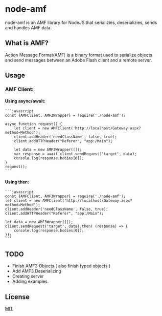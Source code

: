 # node-amf

node-amf is an AMF library for NodeJS that serializies, deserializies, sends and handles AMF data.

## What is AMF?

Action Message Format(AMF) is a binary format used to serialize objects and send messages between an Adobe Flash client and a remote server.

## Usage

### AMF Client:
#### Using async/await: 
    ```javascript
    const {AMFClient, AMF3Wrapper} = require('./node-amf');

    async function request() {
        let client = new AMFClient('http://localhost/Gateway.aspx?method=Method');
        client.addHeader('needClassName', false, true);
        client.addHTTPHeader("Referer", "app:/Main");

        let data = new AMF3Wrapper([]);
        var response = await client.sendRequest('target', data);
        console.log(response.bodies[0]);
    }
    request();
    ```
#### Using then:
    ```javascript
    const {AMFClient, AMF3Wrapper} = require('./node-amf');
    let client = new AMFClient('http://localhost/Gateway.aspx?method=Method');
    client.addHeader('needClassName', false, true);
    client.addHTTPHeader("Referer", "app:/Main");

    let data = new AMF3Wrapper([]);
    client.sendRequest('target', data).then( (response) => {
        console.log(response.bodies[0]);
    });
    ```
## TODO

- Finish AMF3 Objects ( also finish typed objects ) 
- Add AMF3 Deserializing
- Creating server
- Adding examples.

## License
[MIT](https://choosealicense.com/licenses/mit/)